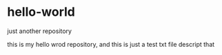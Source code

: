 # hello-world
just another repository

this is my hello wrod repository, and this is just a test txt file descript that
